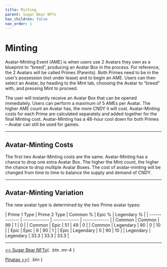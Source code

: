 ```yaml
---
title: Minting
parent: Sugar Bear NFTs
has_children: false
nav_order: 1
---
```


# Minting

Avatar-Minting Event (AME) is when users use 2 Avatars they own as a blueprint to “breed”, producing an Avatar Box in the process. For reference, the 2 Avatars will be called Primes (Parents). Both Primes need to be in the user’s possession (not under lease) and  to begin an AME. Users can then select an Avatar, by heading to the Mint tab, choosing the Avatar to “breed” with, and pressing Mint to proceed.

The user will instantly receive an Avatar Box that can be opened immediately. Users can perform a maximum of 5 AMEs per Avatar. The higher AME count an Avatar has, the more CNDY it will cost. Avatar-Minting costs for each Prime are calculated separately and added together for the final Minting cost. Avatar-Minting has a 48-hour cool down for both Primes – Avatar can still be used for games.

---

## Avatar-Minting Costs

The first two Avatar-Minting costs are the same. Avatar-Minting has a chance to drop one extra Avatar Box. The higher the Mint count, the higher the chance to drop multiple Avatar Boxes.
The cost of avatar-minting will be changed from time to time to balance the supply and demand of CNDY.

---

## Avatar-Minting Variation

The new avatar type is determined by the two Prime avatar types:

| Prime 1 Type | Prime 2 Type | Common % | Epic % | Legendary % |
| ------------- | ------------- | ------------- | ------------- |
| Common | Common | 99 | 1 | 0 |
| Common | Epic | 51 | 49 | 0 |
| Common | Legendary | 90 | 0 | 10 |
| Epic | Epic | 9 | 90 | 1 |
| Epic | Legendary | 0 | 90 | 10 |
| Legendary | Legendary | 33.3 | 33.3 | 33.3 |

---

[<< Sugar Bear NFTs](https://sugarverse.github.io/3_nfts.html){: .btn .mr-4 }
<!-- [Land and buildings >>](https://sugarverse.github.io/3_3_land_and_buildings.html){: .btn } -->
[Pinatas >>](https://sugarverse.github.io/3_5_cndy_boxes.html){: .btn }
